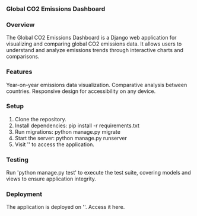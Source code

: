 ### Global CO2 Emissions Dashboard

### Overview
The Global CO2 Emissions Dashboard is a Django web application for visualizing and comparing global CO2 emissions data. It allows users to understand and analyze emissions trends through interactive charts and comparisons.

### Features
Year-on-year emissions data visualization.
Comparative analysis between countries.
Responsive design for accessibility on any device.

### Setup
1.	Clone the repository.
2.	Install dependencies: pip install -r requirements.txt
3.	Run migrations: python manage.py migrate
4.	Start the server: python manage.py runserver
5.	Visit '' to access the application.

### Testing
Run 'python manage.py test' to execute the test suite, covering models and views to ensure application integrity.

### Deployment 
The application is deployed on ''. Access it here.